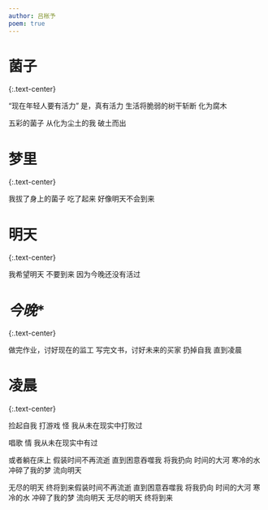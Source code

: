 ```yaml
---
author: 吕枨予
poem: true
---
```


# **菌子**
{:.text-center}

“现在年轻人要有活力”
是，真有活力
生活将脆弱的树干斩断
化为腐木

五彩的菌子
从化为尘土的我
破土而出

# **梦里**
{:.text-center}

我拔了身上的菌子
吃了起来
好像明天不会到来

# **明天**
{:.text-center}

我希望明天
不要到来
因为今晚还没有活过

# *今晚**
{:.text-center}

做完作业，讨好现在的监工 
写完文书，讨好未来的买家
扔掉自我
直到凌晨

# **凌晨**
{:.text-center}

捡起自我
打游戏
怪
我从未在现实中打败过

唱歌
情
我从未在现实中有过

或者躺在床上
假装时间不再流逝
直到困意吞噬我
将我扔向
时间的大河
寒冷的水
冲碎了我的梦
流向明天

无尽的明天
终将到来假装时间不再流逝
直到困意吞噬我
将我扔向
时间的大河
寒冷的水
冲碎了我的梦
流向明天
无尽的明天 终将到来 
